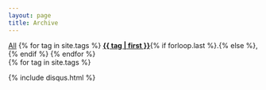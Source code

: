```yaml
---
layout: page
title: Archive
---
```



<!---
 Code from https://nildeala.fr/2015/02/10/jekyll-pro-tip-awesome-archive-page.html
-->
<style>
.catbloc:not(:target) {
    display: none;
}
</style>

<nav>
    <a href="#allposts">All</a>
    {% for tag in site.tags %}
        <a href="#{{ tag | first | remove:' ' }}"><strong>{{ tag | first }}</strong></a>{% if forloop.last %}.{% else %},{% endif %}
    {% endfor %}
</nav>

<div class="catbloc" id="allposts">
    <h2>All posts</h2>
        <ul>
            {% for post in site.posts %}
                <li>
                <time>{{ post.date | date: "%-d %B %Y" }}</time>
                    <a href="{{ post.url }}">
                    {{ post.title }}
                    </a>
                    <br>{{ post.summary  }}
                </li>
            {% endfor %}
        </ul>
</div>


<div>
{% for tag in site.tags %}
    <div class="catbloc" id="{{ tag | first | remove:' ' }}">
        <h2>{{ tag | first }}</h2>
        
        <ul>
           {% for posts in tag %}
             {% for post in posts %}
               {% if post.url %}
                 <li>
                     <time>{{ post.date | date: "%-d %B %Y" }}</time>
                   <a href="{{ post.url }}">
                     {{ post.title }}
                   </a>
                   <br>{{ post.summary  }}
                 </li>
               {% endif %}
             {% endfor %}
           {% endfor %}
        </ul>
    </div>
{% endfor %}
</div>

  {% include disqus.html %}

